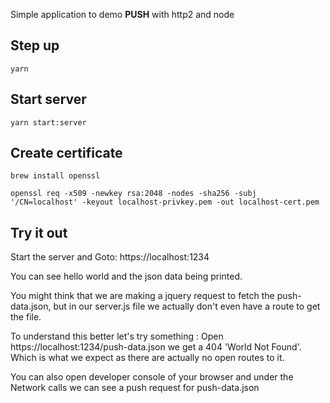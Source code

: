 Simple application to demo <b>PUSH</b> with http2 and node

## Step up

```
yarn
```

## Start server
```
yarn start:server
```

## Create certificate

```
brew install openssl
```

```
openssl req -x509 -newkey rsa:2048 -nodes -sha256 -subj '/CN=localhost' -keyout localhost-privkey.pem -out localhost-cert.pem
```

## Try it out

Start the server and Goto: https://localhost:1234

You can see hello world and the json data being printed.

You might think that we are making a jquery request to fetch the push-data.json, but in our server.js file we actually don't even have a route to get the file.

To understand this better let's try something : 
Open https://localhost:1234/push-data.json we get a 404 'World Not Found'. Which is what we expect as there are actually no open routes to it.

You can also open developer console of your browser and under the Network calls we can see a push request for push-data.json
